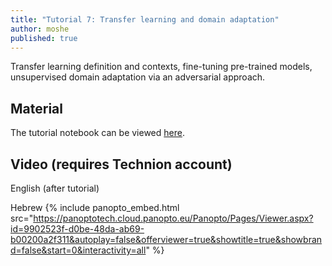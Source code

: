 ```yaml
---
title: "Tutorial 7: Transfer learning and domain adaptation"
author: moshe
published: true
---
```


Transfer learning definition and contexts, fine-tuning pre-trained models,
unsupervised domain adaptation via an adversarial approach.

## Material

The tutorial notebook can be viewed [here](https://nbviewer.org/github/vistalab-technion/cs236781-tutorials/blob/master/t07%20-%20transfer%20learning/tutorial7-TL_DA.ipynb?flush_cache=true).

## Video (requires Technion account)

English (after tutorial)


Hebrew
{% include panopto_embed.html src="https://panoptotech.cloud.panopto.eu/Panopto/Pages/Viewer.aspx?id=9902523f-d0be-48da-ab69-b00200a2f311&autoplay=false&offerviewer=true&showtitle=true&showbrand=false&start=0&interactivity=all" %}